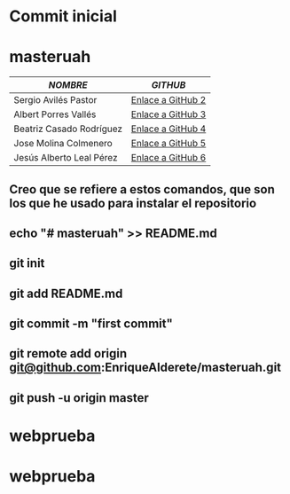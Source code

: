 # Commit inicial
# masteruah

| *NOMBRE* | *GITHUB* |
| -------- | -------- |
| Sergio Avilés Pastor | [Enlace a GitHub 2](https://github.com/sergioaviles) |
| Albert Porres Vallés | [Enlace a GitHub 3](https://github.com/AlbertPorres) |
| Beatriz Casado Rodríguez | [Enlace a GitHub 4](https://github.com/BCRMaster) |
| Jose Molina Colmenero | [Enlace a GitHub 5](https://github.com/Moliholy) |
| Jesús Alberto Leal Pérez | [Enlace a GitHub 6](https://github.com/lealp22) |
 


## Creo que se refiere a estos comandos, que son los que he usado para instalar el repositorio
## echo "# masteruah" >> README.md
## git init
## git add README.md
## git commit -m "first commit"
## git remote add origin git@github.com:EnriqueAlderete/masteruah.git
## git push -u origin master
# webprueba
# webprueba
